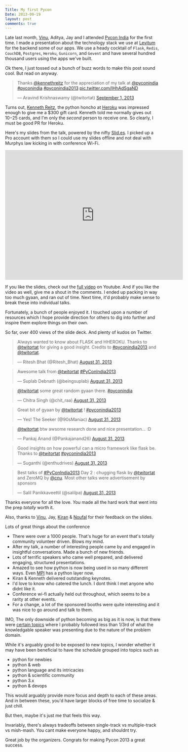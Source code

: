 ```yaml
---
Title: My first Pycon
Date: 2013-09-19
layout: post
comments: true
---
```


Late last month, [Vinu](//twitter.com/vinuthomas), Aditya, Jay and I attended [Pycon India](//twitter.com/pyconindia) for the first time. I made a presentation about the technology stack we use at [Levitum](http://www.levitum.com) for the backend some of our apps. We use a heady cocktail of `Flask`, `Redis`, `CouchDB`, `Postgres`, `Heroku`, `Gunicorn`, and `Gevent` and have several hundred thousand users using the apps we've built.

Ok there, I just tossed out a bunch of buzz words to make this post sound cool. But read on anyway.

<blockquote class="twitter-tweet"><p>Thanks <a href="https://twitter.com/kennethreitz">@kennethreitz</a> for the appreciation of my talk at <a href="https://twitter.com/pyconindia">@pyconindia</a> <a href="https://twitter.com/search?q=%23pyconindia&amp;src=hash">#pyconindia</a> <a href="https://twitter.com/search?q=%23pyconindia2013&amp;src=hash">#pyconindia2013</a> <a href="http://t.co/IHhAdSgaND">pic.twitter.com/IHhAdSgaND</a></p>&mdash; Aravind Krishnaswamy (@twitortat) <a href="https://twitter.com/twitortat/statuses/374078828915613696">September 1, 2013</a></blockquote>

Turns out, [Kenneth Reitz](http://www.twitter.com/kennethreitz), the python honcho at [Heroku](http://www.heroku.com) was impressed enough to give me a $300 gift card. Kenneth told me normally gives out $10-$25 cards, and I'm only the *second* person to receive one. So clearly, I must be good PR for Heroku.

Here's my slides from the talk, powered by the nifty [Slid.es](http://www.slid.es). I picked up a Pro account with them so I could use my slides offline and not deal with Murphys law kicking in with conference Wi-Fi.

<iframe src="http://slid.es/arg0s/chugging-flask/embed" width="576" height="420" scrolling="no" frameborder="0" webkitallowfullscreen mozallowfullscreen allowfullscreen></iframe>

If you like the slides, check out the [full video](//www.youtube.com/embed/swRtWJLUmLI) on Youtube. And if you like the video as well, give me a shout in the comments. I ended up packing in way too much gyaan, and ran out of time. Next time, it'd probably make sense to break these into individual talks.

Fortunately, a bunch of people enjoyed it. I touched upon a number of resources which I hope provide direction for others to dig into further and inspire them explore things on their own.

So far, over 400 views of the slide deck. And plenty of kudos on Twitter.

<blockquote class="twitter-tweet"><p>Always wanted to know about FLASK and HHEROKU. Thanks to <a href="https://twitter.com/twitortat">@twitortat</a> for giving a good insight. Credits to <a href="https://twitter.com/search?q=%23pyconindia2013&amp;src=hash">#pyconindia2013</a> and <a href="https://twitter.com/twitortat">@twitortat</a>.</p>&mdash; Ritesh Bhat (@Ritesh_Bhat) <a href="https://twitter.com/Ritesh_Bhat/statuses/373685329930117120">August 31, 2013</a></blockquote>

<blockquote class="twitter-tweet"><p>Awesome talk from <a href="https://twitter.com/twitortat">@twitortat</a> <a href="https://twitter.com/search?q=%23PyConIndia2013&amp;src=hash">#PyConIndia2013</a></p>&mdash; Suplab Debnath (@beingsuplab) <a href="https://twitter.com/beingsuplab/statuses/373685406044131328">August 31, 2013</a></blockquote>

<blockquote class="twitter-tweet"><p><a href="https://twitter.com/twitortat">@twitortat</a> some great random gyaan there. <a href="https://twitter.com/search?q=%23pyconindia&amp;src=hash">#pyconindia</a></p>&mdash; Chitra Singh (@chit_raa) <a href="https://twitter.com/chit_raa/statuses/373684946772045824">August 31, 2013</a></blockquote>

<blockquote class="twitter-tweet"><p>Great bit of gyaan by <a href="https://twitter.com/twitortat">@twitortat</a> ! <a href="https://twitter.com/search?q=%23pyconindia2013&amp;src=hash">#pyconindia2013</a></p>&mdash; Yes! The Seeker (@90sManiac) <a href="https://twitter.com/90sManiac/statuses/373719997941436417">August 31, 2013</a></blockquote>

<blockquote class="twitter-tweet"><p><a href="https://twitter.com/twitortat">@twitortat</a> btw awsome research done and nice presentation... :D</p>&mdash; Pankaj Anand (@Pankajanand26) <a href="https://twitter.com/Pankajanand26/statuses/373730486440300544">August 31, 2013</a></blockquote>

<blockquote class="twitter-tweet"><p>Good insights on how powerful can a micro framework like flask be. Thanks to <a href="https://twitter.com/twitortat">@twitortat</a> <a href="https://twitter.com/search?q=%23pyconindia2013&amp;src=hash">#pyconindia2013</a></p>&mdash; Suganthi (@enthudrives) <a href="https://twitter.com/enthudrives/statuses/373689802815569920">August 31, 2013</a></blockquote>

<blockquote class="twitter-tweet"><p>Best talks of <a href="https://twitter.com/search?q=%23PyConIndia2013&amp;src=hash">#PyConIndia2013</a> Day 2 : chugging flask by <a href="https://twitter.com/twitortat">@twitortat</a> and ZeroMQ by <a href="https://twitter.com/cnu">@cnu</a>. Most other talks were advertisement by sponsors</p>&mdash; Salil Panikkaveettil (@salilpa) <a href="https://twitter.com/salilpa/statuses/373835754373263360">August 31, 2013</a></blockquote>

<script async src="//platform.twitter.com/widgets.js" charset="utf-8"></script>

Thanks everyone for all the love. *You* made all the hard work that went into the prep *totally* worth it.

Also, thanks to [Vinu](//twitter.com/vinuthomas), Jay, [Kiran](//twitter.com/jackerhack) & [Noufal](//twitter.com/noufalibrahim) for their feedback on the slides.

Lots of great things about the conference

- There were over a 1000 people. That's huge for an event that's totally community volunteer driven. Blows my mind.
- After my talk, a number of interesting people came by and engaged in insightful conversations. Made a bunch of new friends.
- Lots of terrific speakers who came well prepared, and delivered engaging, structured presentations.
- Amazed to see how python is now being used in so many different ways. Even [MPI](http://mpi4py.scipy.org/docs/usrman/intro.html#what-is-mpi) has a python layer now.
- Kiran & Kenneth delivered outstanding keynotes.
- I'd love to know who catered the lunch. I dont think I met anyone who didnt like it.
- Conference wi-fi actually held out throughout, which seems to be a rarity at other events.
- For a change, a lot of the sponsored booths were quite interesting and it was nice to go around and talk to them.

IMO, The only downside of python becoming as big as it is now, is that there were [certain topics](http://in.pycon.org/funnel/2013/88-predicting-black-swan-events) where I probably followed less than 1/3rd of what the knowledgable speaker was presenting due to the nature of the problem domain.

While it's arguably good to be exposed to new topics, I wonder whether it may have been beneficial to have the schedule grouped into topics such as

- python for newbies
- python & web
- python language and its intricacies
- python & scientific community
- python 3.x
- python & devops

This would arguably provide more focus and depth to each of these areas. And in between these, you'd have larger blocks of free time to socialize & just chill.

But then, maybe it's just me that feels this way.

Invariably, there's always tradeoffs between single-track vs multiple-track vs mish-mash. You cant make everyone happy, and shouldnt try.

Great job by the organizers. Congrats for making Pycon 2013 a great success.
